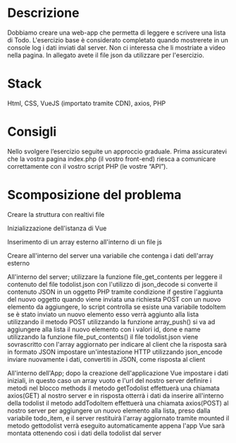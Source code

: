 # Descrizione
Dobbiamo creare una web-app che permetta di leggere e scrivere una lista di Todo.
L'esercizio base è considerato completato quando mostrerete in un console log i dati inviati dal server. Non ci interessa che li mostriate a video nella pagina. In allegato avete il file json da utilizzare per l'esercizio.

# Stack
Html, CSS, VueJS (importato tramite CDN), axios, PHP

# Consigli
Nello svolgere l’esercizio seguite un approccio graduale.
Prima assicuratevi che la vostra pagina index.php (il vostro front-end) riesca a comunicare correttamente con il vostro script PHP (le vostre “API”).

# Scomposizione del problema

Creare la struttura con realtivi file

Inizializzazione dell'istanza di Vue

Inserimento di un array esterno all'interno di un file js

Creare all'interno del server una variabile che contenga i dati dell'array esterno

All'interno del server;
    utilizzare la funzione file_get_contents per leggere il contenuto del file todolist.json
    con l'utilizzo di json_decode si converte il contenuto JSON in un oggetto PHP
    tramite condizione if gestire l'aggiunta del nuovo oggetto
        quando viene inviata una richiesta POST con un nuovo elemento da aggiungere, lo script controlla se esiste una variabile todoItem
        se è stato inviato un nuovo elemento esso verrà aggiunto alla lista utilizzando il metodo POST
        utilizzando la funzione array_push() si va ad aggiungere alla lista il nuovo elemento con i valori id, done e name
        utilizzando la funzione file_put_contents() il file todolist.json viene sovrascritto con l'array aggiornato
    per indicare al client che la risposta sarà in formato JSON impostare un'intestazione HTTP
    utilizzando json_encode inviare nuovamente i dati, convertiti in JSON, come risposta al client

All'interno dell'App;
    dopo la creazione dell'applicazione Vue impostare i dati iniziali, in questo caso un array vuoto e l'url del nostro server
    definire i metodi nel blocco methods
        il metodo getTodolist effettuerà una chiamata axios(GET) al nostro server e in risposta otterrà i dati da inserire all'interno della todolist
        il metodo addTodoItem effettuerà una chiamata axios(POST) al nostro server per aggiungere un nuovo elemento alla lista, preso dalla variabile todo_item, e il server restituirà l'array aggiornato
    tramite mounted il metodo gettodolist verrà eseguito automaticamente appena l'app Vue sarà montata ottenendo così i dati della todolist dal server
